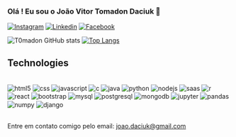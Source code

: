 ### Olá ! Eu sou o João Vitor Tomadon Daciuk 👋

[![Instagram](https://img.shields.io/badge/Instagram-E4405F?style=for-the-badge&logo=instagram&logoColor=white)](https://www.instagram.com/_tomadon/)
[![Linkedin](https://img.shields.io/badge/LinkedIn-0077B5?style=for-the-badge&logo=linkedin&logoColor=white)](https://www.linkedin.com/in/jo%C3%A3o-vitor-tomadon-daciuk-617a1a279/)
[![Facebook](https://img.shields.io/badge/Facebook-1877F2?style=for-the-badge&logo=facebook&logoColor=white)](https://www.facebook.com/joaovitor.daciuk.31?locale=pt_BR)

![T0madon GitHub stats](https://github-readme-stats.vercel.app/api?username=T0madon&show_icons=true&theme=tokyonight)
                       [![Top Langs](https://github-readme-stats.vercel.app/api/top-langs/?username=T0madon)](https://github.com/T0madon/github-readme-stats)

## Technologies

<div style="display: inline_block"><br/>
  <img align="center" alt="html5" src="https://img.icons8.com/?size=100&id=20909&format=png&color=000000">
  <img align="center" alt="css" src="https://img.icons8.com/?size=100&id=21278&format=png&color=000000">
  <img align="center" alt="javascript" src="https://img.icons8.com/?size=100&id=108784&format=png&color=000000">
  <img align="center" alt="c" src="https://img.icons8.com/?size=100&id=40670&format=png&color=000000">
  <img align="center" alt="java" src="https://img.icons8.com/?size=100&id=13679&format=png&color=000000">
  <img align="center" alt="python" src="https://img.icons8.com/?size=100&id=13441&format=png&color=000000" />
  <img align="center" alt="nodejs" src="https://img.icons8.com/?size=100&id=hsPbhkOH4FMe&format=png&color=000000" />
  <img align="center" alt="saas" src="https://img.icons8.com/?size=100&id=QBqFNfPPB2Kx&format=png&color=000000" />
  <img align="center" alt="r" src="https://img.icons8.com/?size=100&id=CLvQeiwFpit4&format=png&color=000000" />
  <img align="center" alt="react" src="https://img.icons8.com/?size=100&id=123603&format=png&color=000000" />
  <img align="center" alt="bootstrap" src="https://img.icons8.com/?size=100&id=g9mmSxx3SwAI&format=png&color=000000" />
  <img align="center" alt="mysql" src="https://img.icons8.com/?size=100&id=rgPSE6nAB766&format=png&color=000000" />
  <img align="center" alt="postgresql" src="https://img.icons8.com/?size=100&id=JRnxU7ZWP4mi&format=png&color=000000" />
  <img align="center" alt="mongodb" src="https://img.icons8.com/?size=100&id=tBBf3P8HL0vR&format=png&color=000000" />
  <img align="center" alt="jupyter" src="https://img.icons8.com/?size=100&id=0JUBXbNc9AaZ&format=png&color=000000" />
  <img align="center" alt="pandas" src="https://img.icons8.com/?size=100&id=xSkewUSqtErH&format=png&color=000000" />
  <img align="center" alt="numpy" src="https://img.icons8.com/?size=100&id=aR9CXyMagKIS&format=png&color=000000" />
  <img align="center" alt="django" src="https://img.icons8.com/?size=100&id=qV-JzWYl9dzP&format=png&color=000000" />
  

  <!-- LINK para icons = https://dev.to/envoy_/150-badges-for-github-pnk -->
  
  
</div><br/>

Entre em contato comigo pelo email: joao.daciuk@gmail.com

